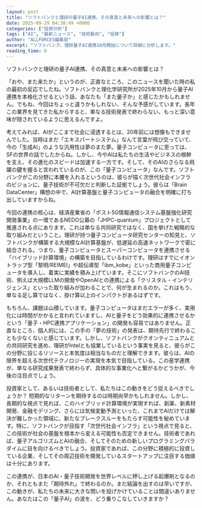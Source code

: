 ```yaml
---
layout: post
title: "ソフトバンクと理研の量子AI連携、その真意と未来への影響とは？"
date: 2025-09-29 04:38:49 +0000
categories: ["投資分析"]
tags: ["AI", "最新ニュース", "技術動向", "投資"]
author: "ALLFORCES編集部"
excerpt: "ソフトバンク、理研量子AI連携10月開始について詳細に分析します。"
reading_time: 8
---
```


ソフトバンクと理研の量子AI連携、その真意と未来への影響とは？

「おや、また来たか」というのが、正直なところ、このニュースを聞いた時の私の最初の反応でしたね。ソフトバンクと理化学研究所が2025年10月から量子AI連携を本格化させるという話、あなたも「また量子か」と感じたかもしれません。でもね、今回はちょっと違うかもしれない、そんな予感がしています。長年この業界を見てきた私からすると、単なる技術発表で終わらない、もっと深い意味が隠されているように思えるんですよ。

考えてみれば、AIがここまで社会に浸透するとは、20年前には想像もできませんでした。当時はまだ「エキスパートシステム」なんて言葉が飛び交っていて、今の「生成AI」のような汎用性は夢のまた夢。量子コンピュータに至っては、SFの世界の話でしたからね。しかし、今やAIは私たちの生活やビジネスの根幹を支え、その進化のスピードは加速する一方です。そして、そのAIのさらなる飛躍の鍵を握ると言われているのが、この「量子コンピュータ」なんです。ソフトバンクがこの分野に本腰を入れるというのは、彼らが描く次世代社会インフラのビジョンに、量子技術が不可欠だと判断した証拠でしょう。彼らは「Brain DataCenter」構想の中で、AI計算基盤と量子コンピュータの融合を明確に打ち出していますからね。

今回の連携の核心は、経済産業省の「ポスト5G情報通信システム基盤強化研究開発事業」の一環であるNEDO公募の「JHPC-quantum」プロジェクトとして推進される点にあります。これは単なる共同研究ではなく、国を挙げた戦略的な取り組みだということ。理研が持つ量子コンピュータ研究センターの知見と、ソフトバンクが構築する大規模なAI計算基盤が、低遅延の高速ネットワークで密に結合される。つまり、量子コンピュータとスーパーコンピュータを連携させる「ハイブリッド計算環境」の構築を目指しているわけです。理研はすでにイオントラップ型「黎明/REIMEI」や超伝導型「ibm_kobe」といった商用量子コンピュータを導入し、着実に実績を積み上げています。そこにソフトバンクのAI技術、例えば大規模LLMの開発やOpenAIとの連携による「クリスタル・インテリジェンス」といった取り組みが加わることで、何が生まれるのか。これはもう、単なる足し算ではなく、掛け算以上のインパクトがあるはずです。

もちろん、課題は山積しています。量子コンピュータはまだエラーが多く、実用化には時間がかかると言われていますし、AIと量子をどう効果的に連携させるかという「量子・HPC連携アプリケーション」の開発も容易ではありません。正直なところ、個人的には、この手の「夢の技術」の発表は、期待先行で終わることも少なくないと感じています。しかし、ソフトバンクがクオンティニュアムとの共同研究を進め、理研がIntelとも協業しているという事実を見ると、彼らがこの分野に投じるリソースと本気度は相当なものだと理解できます。彼らは、AIの限界を超える次世代テクノロジーの実現を本気で目指している。この産学連携が、単なる研究成果発表で終わらず、具体的な事業化へと繋がるかどうかが、今後の注目点でしょう。

投資家として、あるいは技術者として、私たちはこの動きをどう捉えるべきでしょうか？ 短期的なリターンを期待するのは時期尚早かもしれません。しかし、長期的な視点で見れば、このハイブリッド計算環境が実現すれば、創薬、新素材開発、金融モデリング、さらには気候変動予測といった、これまでAIだけでは解決が難しかった領域に、新たなブレークスルーをもたらす可能性を秘めています。特に、ソフトバンクが目指す「次世代社会インフラ」という視点で見ると、この技術が社会の基盤を根本から変える可能性も否定できません。技術者であれば、量子アルゴリズムとAIの融合、そしてそのための新しいプログラミングパラダイムに目を向けるべきでしょう。投資家であれば、この分野に積極的に投資している企業、そしてその周辺技術を開発しているスタートアップに注目する価値は十分にあります。

この連携が、日本のAI・量子技術開発を世界レベルに押し上げる起爆剤となるのか、それともまた「期待外れ」で終わるのか。まだ結論を出すのは早いですが、この動きが、私たちの未来に大きな問いを投げかけていることは間違いありません。あなたはこの「量子AI」の波を、どう乗りこなしていきますか？

